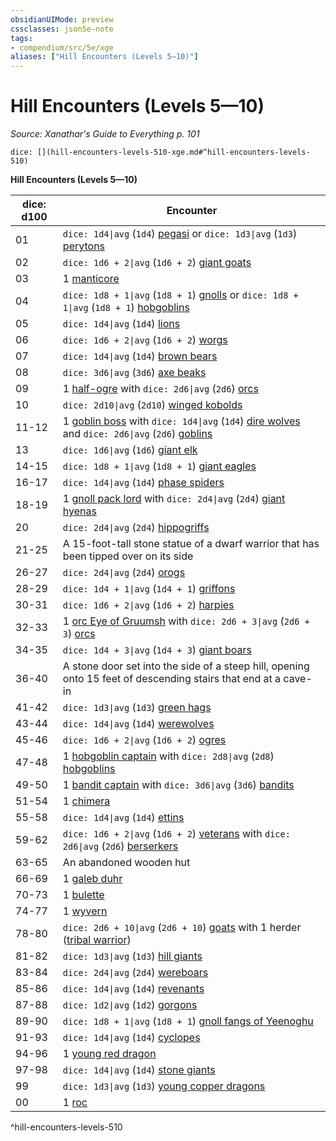 ```yaml
---
obsidianUIMode: preview
cssclasses: json5e-note
tags:
- compendium/src/5e/xge
aliases: ["Hill Encounters (Levels 5—10)"]
---
```

# Hill Encounters (Levels 5—10)
*Source: Xanathar's Guide to Everything p. 101* 

`dice: [](hill-encounters-levels-510-xge.md#^hill-encounters-levels-510)`

**Hill Encounters (Levels 5—10)**

| dice: d100 | Encounter |
|------------|-----------|
| 01 | `dice: 1d4\|avg` (`1d4`) [pegasi](4-Resources/Compendium/bestiary/celestial/pegasus.md) or `dice: 1d3\|avg` (`1d3`) [perytons](4-Resources/Compendium/bestiary/monstrosity/peryton.md) |
| 02 | `dice: 1d6 + 2\|avg` (`1d6 + 2`) [giant goats](4-Resources/Compendium/bestiary/beast/giant-goat.md) |
| 03 | 1 [manticore](4-Resources/Compendium/bestiary/monstrosity/manticore.md) |
| 04 | `dice: 1d8 + 1\|avg` (`1d8 + 1`) [gnolls](4-Resources/Compendium/bestiary/humanoid/gnoll.md) or `dice: 1d8 + 1\|avg` (`1d8 + 1`) [hobgoblins](4-Resources/Compendium/bestiary/humanoid/hobgoblin.md) |
| 05 | `dice: 1d4\|avg` (`1d4`) [lions](4-Resources/Compendium/bestiary/beast/lion.md) |
| 06 | `dice: 1d6 + 2\|avg` (`1d6 + 2`) [worgs](4-Resources/Compendium/bestiary/monstrosity/worg.md) |
| 07 | `dice: 1d4\|avg` (`1d4`) [brown bears](4-Resources/Compendium/bestiary/beast/brown-bear.md) |
| 08 | `dice: 3d6\|avg` (`3d6`) [axe beaks](4-Resources/Compendium/bestiary/beast/axe-beak.md) |
| 09 | 1 [half-ogre](4-Resources/Compendium/bestiary/giant/half-ogre-ogrillon.md) with `dice: 2d6\|avg` (`2d6`) [orcs](4-Resources/Compendium/bestiary/humanoid/orc.md) |
| 10 | `dice: 2d10\|avg` (`2d10`) [winged kobolds](4-Resources/Compendium/bestiary/humanoid/winged-kobold.md) |
| 11-12 | 1 [goblin boss](4-Resources/Compendium/bestiary/humanoid/goblin-boss.md) with `dice: 1d4\|avg` (`1d4`) [dire wolves](4-Resources/Compendium/bestiary/beast/dire-wolf.md) and `dice: 2d6\|avg` (`2d6`) [goblins](4-Resources/Compendium/bestiary/humanoid/goblin.md) |
| 13 | `dice: 1d6\|avg` (`1d6`) [giant elk](4-Resources/Compendium/bestiary/beast/giant-elk.md) |
| 14-15 | `dice: 1d8 + 1\|avg` (`1d8 + 1`) [giant eagles](4-Resources/Compendium/bestiary/beast/giant-eagle.md) |
| 16-17 | `dice: 1d4\|avg` (`1d4`) [phase spiders](4-Resources/Compendium/bestiary/monstrosity/phase-spider.md) |
| 18-19 | 1 [gnoll pack lord](4-Resources/Compendium/bestiary/humanoid/gnoll-pack-lord.md) with `dice: 2d4\|avg` (`2d4`) [giant hyenas](4-Resources/Compendium/bestiary/beast/giant-hyena.md) |
| 20 | `dice: 2d4\|avg` (`2d4`) [hippogriffs](4-Resources/Compendium/bestiary/monstrosity/hippogriff.md) |
| 21-25 | A 15-foot-tall stone statue of a dwarf warrior that has been tipped over on its side |
| 26-27 | `dice: 2d4\|avg` (`2d4`) [orogs](4-Resources/Compendium/bestiary/humanoid/orog.md) |
| 28-29 | `dice: 1d4 + 1\|avg` (`1d4 + 1`) [griffons](4-Resources/Compendium/bestiary/monstrosity/griffon.md) |
| 30-31 | `dice: 1d6 + 2\|avg` (`1d6 + 2`) [harpies](4-Resources/Compendium/bestiary/monstrosity/harpy.md) |
| 32-33 | 1 [orc Eye of Gruumsh](4-Resources/Compendium/bestiary/humanoid/orc-eye-of-gruumsh.md) with `dice: 2d6 + 3\|avg` (`2d6 + 3`) [orcs](4-Resources/Compendium/bestiary/humanoid/orc.md) |
| 34-35 | `dice: 1d4 + 3\|avg` (`1d4 + 3`) [giant boars](4-Resources/Compendium/bestiary/beast/giant-boar.md) |
| 36-40 | A stone door set into the side of a steep hill, opening onto 15 feet of descending stairs that end at a cave-in |
| 41-42 | `dice: 1d3\|avg` (`1d3`) [green hags](4-Resources/Compendium/bestiary/fey/green-hag.md) |
| 43-44 | `dice: 1d4\|avg` (`1d4`) [werewolves](4-Resources/Compendium/bestiary/humanoid/werewolf.md) |
| 45-46 | `dice: 1d6 + 2\|avg` (`1d6 + 2`) [ogres](4-Resources/Compendium/bestiary/giant/ogre.md) |
| 47-48 | 1 [hobgoblin captain](4-Resources/Compendium/bestiary/humanoid/hobgoblin-captain.md) with `dice: 2d8\|avg` (`2d8`) [hobgoblins](4-Resources/Compendium/bestiary/humanoid/hobgoblin.md) |
| 49-50 | 1 [bandit captain](4-Resources/Compendium/bestiary/humanoid/bandit-captain.md) with `dice: 3d6\|avg` (`3d6`) [bandits](4-Resources/Compendium/bestiary/humanoid/bandit.md) |
| 51-54 | 1 [chimera](4-Resources/Compendium/bestiary/monstrosity/chimera.md) |
| 55-58 | `dice: 1d4\|avg` (`1d4`) [ettins](4-Resources/Compendium/bestiary/giant/ettin.md) |
| 59-62 | `dice: 1d6 + 2\|avg` (`1d6 + 2`) [veterans](4-Resources/Compendium/bestiary/humanoid/veteran.md) with `dice: 2d6\|avg` (`2d6`) [berserkers](4-Resources/Compendium/bestiary/humanoid/berserker.md) |
| 63-65 | An abandoned wooden hut |
| 66-69 | 1 [galeb duhr](4-Resources/Compendium/bestiary/elemental/galeb-duhr.md) |
| 70-73 | 1 [bulette](4-Resources/Compendium/bestiary/monstrosity/bulette.md) |
| 74-77 | 1 [wyvern](4-Resources/Compendium/bestiary/dragon/wyvern.md) |
| 78-80 | `dice: 2d6 + 10\|avg` (`2d6 + 10`) [goats](4-Resources/Compendium/bestiary/beast/goat.md) with 1 herder ([tribal warrior](4-Resources/Compendium/bestiary/humanoid/tribal-warrior.md)) |
| 81-82 | `dice: 1d3\|avg` (`1d3`) [hill giants](4-Resources/Compendium/bestiary/giant/hill-giant.md) |
| 83-84 | `dice: 2d4\|avg` (`2d4`) [wereboars](4-Resources/Compendium/bestiary/humanoid/wereboar.md) |
| 85-86 | `dice: 1d4\|avg` (`1d4`) [revenants](4-Resources/Compendium/bestiary/undead/revenant.md) |
| 87-88 | `dice: 1d2\|avg` (`1d2`) [gorgons](4-Resources/Compendium/bestiary/monstrosity/gorgon.md) |
| 89-90 | `dice: 1d8 + 1\|avg` (`1d8 + 1`) [gnoll fangs of Yeenoghu](4-Resources/Compendium/bestiary/fiend/gnoll-fang-of-yeenoghu.md) |
| 91-93 | `dice: 1d4\|avg` (`1d4`) [cyclopes](4-Resources/Compendium/bestiary/giant/cyclops.md) |
| 94-96 | 1 [young red dragon](4-Resources/Compendium/bestiary/dragon/young-red-dragon.md) |
| 97-98 | `dice: 1d4\|avg` (`1d4`) [stone giants](4-Resources/Compendium/bestiary/giant/stone-giant.md) |
| 99 | `dice: 1d3\|avg` (`1d3`) [young copper dragons](4-Resources/Compendium/bestiary/dragon/young-copper-dragon.md) |
| 00 | 1 [roc](4-Resources/Compendium/bestiary/monstrosity/roc.md) |
^hill-encounters-levels-510